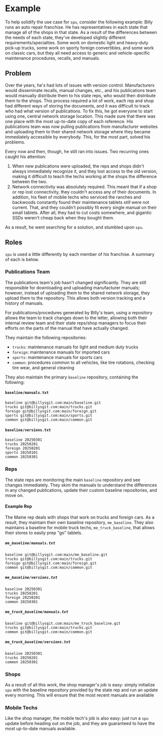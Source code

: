 # Example

To help solidify the use case for `spu`, consider the following example: Billy runs an auto repair franchise. He has representatives in each state that manage all of the shops in that state. As a result of the differences between the needs of each state, they've developed slightly different requirements/specialties. Some work on domestic light and heavy-duty pick-up trucks, some work on sporty foreign convertibles, and some work on classic cars, but they all need access to generic and vehicle-specific maintenance procedures, recalls, and manuals.

## Problem

Over the years, he's had lots of issues with version control. Manufacturers would disseminate recalls, manual changes, etc., and his publications team would manually distribute them to his state reps, who would then distribute them to the shops. This process required a lot of work, each rep and shop had different ways of storing the documents, and it was difficult to track who had what version of publications. To fix this, he got everyone to start using one, central network storage location. This made sure that there was one place with the most up-to-date copy of each reference. His publications team was now pulling publications from manufacturer websites and uploading them to their shared network storage where they became immediately accessible by everybody. This, for the most part, solved his problems.

Every now and then, though, he still ran into issues. Two recurring ones caught his attention:

1. When new publications were uploaded, the reps and shops didn't always immediately recognize it, and they lost access to the old version, making it difficult to teach the techs working at the shops the difference between the two.
2. Network connectivity was absolutely required. This meant that if a shop or rep lost connectivity, they couldn't access any of their documents. In addition, his fleet of mobile techs who serviced the ranches and backwoods constantly found their maintenance tablets *still* were not current. That, and they couldn't possibly fit every single manual on their small tablets. After all, they had to cut costs somewhere, and gigantic SSDs weren't cheap back when they bought them.

As a result, he went searching for a solution, and stumbled upon `spu`.

## Roles

`spu` is used a little differently by each member of his franchise. A summary of each is below.

### Publications Team

The publications team's job hasn't changed significantly. They are still responsible for downloading and uploading manufacturer manuals; however, instead of uploading them to the shared network storage, they upload them to the repository. This allows both version tracking and a history of manuals.

For publications/procedures generated by Billy's team, using a repository allows the team to track changes down to the letter, allowing both their internal review team and their state reps/shop managers to focus their efforts on the parts of the manual that have actually changed.

They maintain the following repositories:

* `trucks`: maintenance manuals for light and medium duty trucks
* `foreign`: maintenance manuals for imported cars
* `sports`: maintenance manuals for sports cars
* `common`: procedures common to all vehicles, like tire rotations, checking tire wear, and general cleaning

They also maintain the primary `baseline` repository, containing the following:

#### `baseline/manuals.txt`

```
baseline git@billysgit.com:main/baseline.git
trucks git@billysgit.com:main/trucks.git
foreign git@billysgit.com:main/foreign.git
sports git@billysgit.com:main/sports.git
common git@billysgit.com:main/common.git
```

#### `baseline/versions.txt`

```
baseline 20250301
trucks 20250201
foreign 20250201
sports 20250101
common 20250301
```

### Reps

The state reps are monitoring the main `baseline` repository and see changes immediately. They skim the manuals to understand the differences in any changed publications, update their custom baseline repositories, and move on.

#### Example Rep

The Maine rep deals with shops that work on trucks and foreign cars. As a result, they maintain their own baseline repository, `me_baseline`. They also maintains a baseline for mobile truck techs, `me_truck_baseline`, that allows their stores to easily prep "go" tablets.

##### `me_baseline/manuals.txt`

```
baseline git@billysgit.com:main/me_baseline.git
trucks git@billysgit.com:main/trucks.git
foreign git@billysgit.com:main/foreign.git
common git@billysgit.com:main/common.git
```

##### `me_baseline/versions.txt`

```
baseline 20250301
trucks 20250201
foreign 20250201
common 20250301
```

##### `me_truck_baseline/manuals.txt`

```
baseline git@billysgit.com:main/me_truck_baseline.git
trucks git@billysgit.com:main/trucks.git
common git@billysgit.com:main/common.git
```

##### `me_truck_baseline/versions.txt`

```
baseline 20250301
trucks 20250201
common 20250301
```

### Shops

As a result of all this work, the shop manager's job is easy: simply initialize `spu` with the baseline repository provided by the state rep and run an update every morning. This will ensure that the most recent manuals are available

### Mobile Techs

Like the shop manager, the mobile tech's job is also easy: just run a `spu` update before heading out on the job, and they are guaranteed to have the most up-to-date manuals available.
